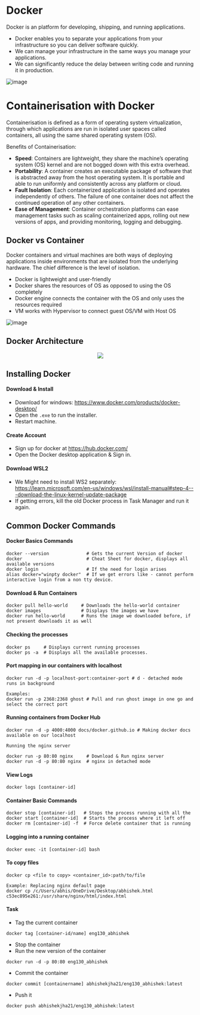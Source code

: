 # Docker

Docker is an platform for developing, shipping, and running applications. 

- Docker enables you to separate your applications from your infrastructure so you can deliver software quickly.
- We can manage your infrastructure in the same ways you manage your applications.
- We can significantly reduce the delay between writing code and running it in production.

![image](https://user-images.githubusercontent.com/110366380/203262210-4c8ed2e3-ce65-42c1-adbc-40f279964119.png)

# Containerisation with Docker

Containerisation is defined as a form of operating system virtualization, through which applications are run in isolated user spaces called containers, all using the same shared operating system (OS).

Benefits of Containerisation:

- **Speed**: Containers are lightweight, they share the machine’s operating system (OS) kernel and are not bogged down with this extra overhead.
- **Portability**: A container creates an executable package of software that is abstracted away from the host operating system. It is portable and able to run uniformly and consistently across any platform or cloud.
- **Fault Isolation**: Each containerized application is isolated and operates independently of others. The failure of one container does not affect the continued operation of any other containers.
- **Ease of Management**: Container orchestration platforms can ease management tasks such as scaling containerized apps, rolling out new versions of apps, and providing monitoring, logging and debugging.

## Docker vs Container

Docker containers and virtual machines are both ways of deploying applications inside environments that are isolated from the underlying hardware. The chief difference is the level of isolation.
- Docker is lightweight and user-friendly
- Docker shares the resources of OS as opposed to using the OS completely
- Docker engine connects the container with the OS and only uses the resources required
- VM works with Hypervisor to connect guest OS/VM with Host OS

![image](https://user-images.githubusercontent.com/110366380/203069679-800c577d-4e6c-456d-9a2c-94b111302bb4.png)

## Docker Architecture

<p align="center">
  <img src="https://user-images.githubusercontent.com/110366380/203069196-75d3fc7a-a013-43f8-af7e-9b8cf8c126e2.png">
</p>

## Installing Docker

#### Download & Install

- Download for windows: https://www.docker.com/products/docker-desktop/
- Open the `.exe` to run the installer.
- Restart machine.

#### Create Account
- Sign up for docker at https://hub.docker.com/
- Open the Docker desktop application & Sign in.

#### Download WSL2
- We Might need to install WS2 separately: https://learn.microsoft.com/en-us/windows/wsl/install-manual#step-4---download-the-linux-kernel-update-package
- If getting errors, kill the old Docker process in Task Manager and run it again.

## Common Docker Commands

#### Docker Basics Commands
```
docker --version              # Gets the current Version of docker
docker                        # Cheat Sheet for docker, displays all available versions 
docker login                  # If the need for login arises
alias docker="winpty docker"  # If we get errors like - cannot perform interactive login from a non tty device.
```

#### Download & Run Containers
```
docker pull hello-world     # Downloads the hello-world container
docker images               # Displays the images we have
docker run hello-world      # Runs the image we downloaded before, if not present downloads it as well
```

#### Checking the processes
```
docker ps     # Displays current running processes
docker ps -a  # Displays all the available processes.
```

#### Port mapping in our containers with localhost
```
docker run -d -p localhost-port:container-port # d - detached mode runs in background

Examples:
docker run -p 2368:2368 ghost # Pull and run ghost image in one go and select the correct port
```

#### Running containers from Docker Hub
````
docker run -d -p 4000:4000 docs/docker.github.io # Making docker docs available on our localhost

Running the nginx server

docker run -p 80:80 nginx     # Download & Run nginx server
docker run -d -p 80:80 nginx  # nginx in detached mode
````

#### View Logs
```
docker logs [container-id]
```

#### Container Basic Commands
```
docker stop [container-id]   # Stops the process running with all the
docker start [container-id]  # Starts the process where it left off
docker rm [container-id] -f  # Force delete container that is running
```

#### Logging into a running container
```
docker exec -it [container-id] bash
```

#### To copy files 
```
docker cp <file to copy> <container_id>:path/to/file

Example: Replacing nginx default page
docker cp /c/Users/abhis/OneDrive/Desktop/abhishek.html c53ec895e261:/usr/share/nginx/html/index.html
```

#### Task
- Tag the current container
```
docker tag [container-id/name] eng130_abhishek
```
- Stop the container
- Run the new version of the container
```
docker run -d -p 80:80 eng130_abhishek
```
- Commit the container

```
docker commit [containername] abhishekjha21/eng130_abhishek:latest
```

- Push it
```
docker push abhishekjha21/eng130_abhishek:latest
```
